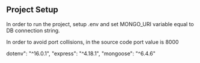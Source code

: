 ## Project Setup

In order to run the project, setup .env and set MONGO_URI variable equal to DB connection string.

In order to avoid port collisions, in the source code port value is 8000

dotenv": "^16.0.1",
    "express": "^4.18.1",
    "mongoose": "^6.4.6"